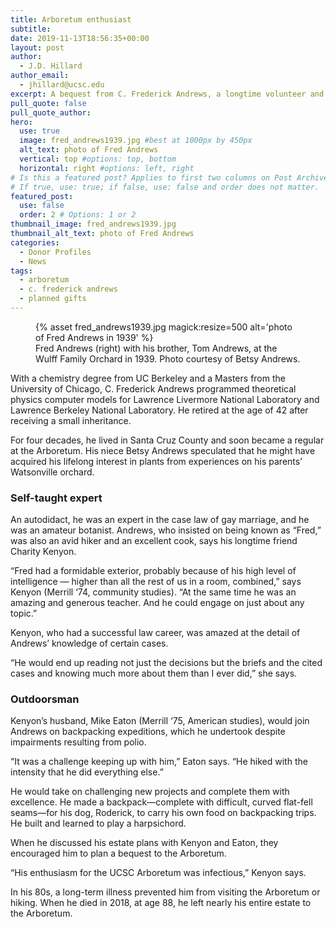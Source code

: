 ```yaml
---
title: Arboretum enthusiast
subtitle: 
date: 2019-11-13T18:56:35+00:00
layout: post
author:
  - J.D. Hillard
author_email:
  - jhillard@ucsc.edu
excerpt: A bequest from C. Frederick Andrews, a longtime volunteer and regular visitor to the UC Santa Cruz Arboretum and Botanic Garden, supports needed capital improvements and bolsters the endowment.
pull_quote: false
pull_quote_author:
hero:
  use: true
  image: fred_andrews1939.jpg #best at 1000px by 450px
  alt_text: photo of Fred Andrews
  vertical: top #options: top, bottom
  horizontal: right #options: left, right
# Is this a featured post? Applies to first two columns on Post Archive Page.
# If true, use: true; if false, use: false and order does not matter.
featured_post:
  use: false
  order: 2 # Options: 1 or 2
thumbnail_image: fred_andrews1939.jpg
thumbnail_alt_text: photo of Fred Andrews
categories:
  - Donor Profiles
  - News
tags:
  - arboretum
  - c. frederick andrews
  - planned gifts
---
```

<figure class="inline-image left">
{% asset fred_andrews1939.jpg magick:resize=500 alt='photo of Fred Andrews in 1939' %}
<figcaption>Fred Andrews (right) with his brother, Tom Andrews, at the Wulff Family Orchard in 1939. Photo courtesy of Betsy Andrews.</figcaption></figure>

With a chemistry degree from UC Berkeley and a Masters from the University of Chicago, C. Frederick Andrews programmed theoretical physics computer models for Lawrence Livermore National Laboratory and Lawrence Berkeley National Laboratory. He retired at the age of 42 after receiving a small inheritance.

For four decades, he lived in Santa Cruz County and soon became a regular at the Arboretum. His niece Betsy Andrews speculated that he might have acquired his lifelong interest in plants from experiences on his parents’ Watsonville orchard.

### Self-taught expert

An autodidact, he was an expert in the case law of gay marriage, and he was an amateur botanist. Andrews, who insisted on being known as “Fred,” was also an avid hiker and an excellent cook, says his longtime friend Charity Kenyon.

“Fred had a formidable exterior, probably because of his high level of intelligence — higher than all the rest of us in a room, combined,” says Kenyon (Merrill ‘74, community studies). “At the same time he was an amazing and generous teacher. And he could engage on just about any topic.”

Kenyon, who had a successful law career, was amazed at the detail of Andrews’ knowledge of certain cases.

“He would end up reading not just the decisions but the briefs and the cited cases and knowing much more about them than I ever did,” she says.

### Outdoorsman

Kenyon’s husband, Mike Eaton (Merrill ‘75, American studies), would join Andrews on backpacking expeditions, which he undertook despite impairments resulting from polio.

“It was a challenge keeping up with him,” Eaton says. “He hiked with the intensity that he did everything else.”

He would take on challenging new projects and complete them with excellence. He made a backpack—complete with difficult, curved flat-fell seams—for his dog, Roderick, to carry his own food on backpacking trips. He built and learned to play a harpsichord.

When he discussed his estate plans with Kenyon and Eaton, they encouraged him to plan a bequest to the Arboretum.

“His enthusiasm for the UCSC Arboretum was infectious,” Kenyon says.

In his 80s, a long-term illness prevented him from visiting the Arboretum or hiking. When he died in 2018, at age 88, he left nearly his entire estate to the Arboretum.
